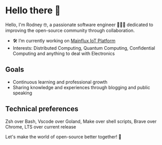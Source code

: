 # Hello there 👋

Hello, I'm Rodney 🤓, a passionate software engineer 👨🏽‍🎓 dedicated to improving the open-source community through collaboration.

- 🛠 I’m currently working on [Mainflux IoT Platform](https://github.com/mainflux/mainflux)
- Interests: Distributed Computing, Quantum Computing, Confidential Computing and anything to deal with Electronics

## Goals

- Continuous learning and professional growth
- Sharing knowledge and experiences through blogging and public speaking

## Technical preferences

Zsh over Bash, Vscode over Goland, Make over shell scripts, Brave over Chrome, LTS over current release

Let's make the world of open-source better together! 🚀
